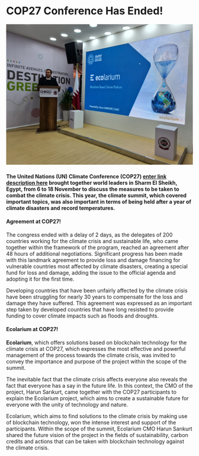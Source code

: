 ﻿# COP27 Conference Has Ended!
    
![COP27 Conference Has Ended](https://raw.githubusercontent.com/umutkenar/md-test/main/news/COP27_Conference_Has_Ended/image_1.jpeg)


#### The **United Nations** (UN) Climate Conference (COP27) [enter link description here](https://cop27.eg/#/) brought together world leaders in Sharm El Sheikh, Egypt, from 6 to 18 November to discuss the measures to be taken to combat the climate crisis. This year, the climate summit, which covered important topics, was also important in terms of being held after a year of climate disasters and record temperatures.


#### Agreement at COP27!

The congress ended with a delay of 2 days, as the delegates of 200 countries working for the climate crisis and sustainable life, who came together within the framework of the program, reached an agreement after 48 hours of additional negotiations. Significant progress has been made with this landmark agreement to provide loss and damage financing for vulnerable countries most affected by climate disasters, creating a special fund for loss and damage, adding the issue to the official agenda and adopting it for the first time.

Developing countries that have been unfairly affected by the climate crisis have been struggling for nearly 30 years to compensate for the loss and damage they have suffered. This agreement was expressed as an important step taken by developed countries that have long resisted to provide funding to cover climate impacts such as floods and droughts.


#### Ecolarium at COP27!

**Ecolarium**, which offers solutions based on blockchain technology for the climate crisis at COP27, which expresses the most effective and powerful management of the process towards the climate crisis, was invited to convey the importance and purpose of the project within the scope of the summit.

The inevitable fact that the climate crisis affects everyone also reveals the fact that everyone has a say in the future life. In this context, the CMO of the project, Harun Sarıkurt, came together with the COP27 participants to explain the Ecolarium project, which aims to create a sustainable future for everyone with the unity of technology and nature.

Ecolarium, which aims to find solutions to the climate crisis by making use of blockchain technology, won the intense interest and support of the participants. Within the scope of the summit, Ecolarium CMO Harun Sarıkurt shared the future vision of the project in the fields of sustainability, carbon credits and actions that can be taken with blockchain technology against the climate crisis.



